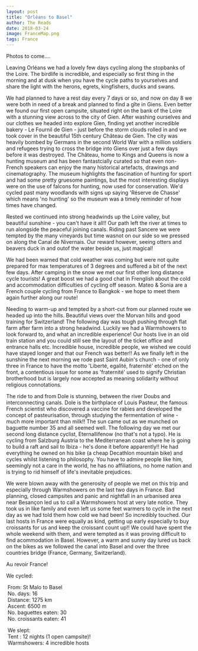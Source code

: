 ```yaml
---
layout: post
title: "Orléans to Basel"
author: The Reads
date: 2018-03-24
image: FranceMap.png
tags: France
---
```


Photos to come....


Leaving Orléans we had a lovely few days cycling along the stopbanks of the Loire. The birdlife is incredible, and especially so first thing in the morning and at dusk when you have the cycle paths to yourselves and share the light with the herons, egrets, kingfishers, ducks and swans. 

We had planned to have a rest day every 7 days or so, and now on day 8 we were both in need of a break and planned to find a gîte in Giens. Even better we found our first open campsite, situated right on the bank of the Loire with a stunning view across to the city of Gien. After washing ourselves and our clothes we headed into explore Gien, finding yet another incredible bakery - Le Fournil de Gien - just before the storm clouds rolled in and we took cover in the beautiful 15th century Château de Gien. The city was heavily bombed by Germans in the second World War with a million soldiers and refugees trying to cross the bridge into Giens over just a few days before it was destroyed. The Château, home to Kings and Queens is now a hunting museum and has been fantastcially curated so that even non-French speakers can enjoy the many historical artefacts, drawings and cinematography. The museum highlights the fascination of hunting for sport and had some pretty gruesome paintings, but the most interesting displays were on the use of falcons for hunting, now used for conservation. We'd cycled past many woodlands with signs up saying 'Réserve de Chasse' which means 'no hunting' so the museum was a timely reminder of how times have changed. 

Rested we continued into strong headwinds up the Loire valley, but beautiful sunshine - you can't have it all!! Our path left the river at times to run alongside the peaceful joining canals. Riding past Sancere we were tempted by the many vineyards but time wasnot on our side so we pressed on along the Canal de Nivernais. Our reward however, seeing otters and beavers duck in and outof the water beside us, just magical!  

We had been warned that cold weather was coming but were not quite prepared for max temperatures of 3 degrees and suffered a bit of the next few days. After camping in the snow we met our first other long distance cycle tourists! A great boost we had a good chat in Frenglish about the cold and accommodation difficulties of cycling off season. Mateo & Sonia are a French couple cycling from France to Bangkok - we hope to meet them again further along our route!  

Needing to warm-up and tempted by a short-cut from our planned route we headed up into the hills. Beautiful views over the Morvan hills and good training for Switzerland! The following day was tough pushing through flat farm after farm into a strong headwind. Luckily we had a Warmshowers to look forward to, and what an incredible experience! Our hosts live in an old train station and you could still see the layout of the ticket office and entrance halls etc. Incredible house, incredible people, we wished we could have stayed longer and that our French was better!! As we finally left in the sunshine the next morning we rode past Saint Aubin's church - one of only three in France to have the motto 'Liberté, egalité, fraternité' etched on the front, a contentious issue for some as 'fraternité' used to signify Christian brotherhood but is largely now accepted as meaning solidarity without religious connotations.

The ride to and from Dole is stunning, between the river Doubs and interconnecting canals. Dole is the birthplace of Louis Pasteur, the famous French scientist who discovered a vaccine for rabies and developed the concept of pasteurisation, through studying the fermentation of wine - much more important than milk!! The sun came out as we munched on baguette number 35 and all seemed well. The following day we met our second long distance cyclist, Eternallifenow (no that's not a typo). He is cycling from Salzburg Austria to the Mediterranean coast where he is going to build a raft and sail to Ibiza - he's done it before apparently!! He had everything he owned on his bike (a cheap Decathlon mountain bike) and cycles whilst listening to philosophy. You have to admire people like him, seemingly not a care in the world, he has no affiliations, no home nation and is trying to rid himself of life's inevitable prejudices.  

We were blown away with the generosity of people we met on this trip and especially through Warmshowers on the last two days in France. Bad planning, closed campsites and panic and nightfall in an urbanised area near Besançon led us to call a Warmshowers host at very late notice. They took us in like family and even left us some feet warmers to cycle in the next day as we had told them how cold we had been! So incredibly touched. Our last hosts in France were equally as kind, getting up early especially to buy croissants for us and keep the croissant count up!! We could have spent the whole weekend with them, and were tempted as it was proving difficult to find acommodation in Basel. However, a warm and sunny day lured us back on the bikes as we followed the canal into Basel and over the three countries bridge (France, Germany, Switzerland).  

Au revoir France!

We cycled:

  From: St Malo to Basel  
  No. days: 16  
  Distance: 1275 km  
  Ascent: 6500 m  
  No. baguettes eaten: 30  
  No. croissants eaten: 41  
  
  We slept:  
  Tent : 12 nights (1 open campsite)!  
  Warmshowers: 4 incredible hosts  
